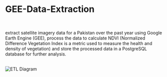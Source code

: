 # GEE-Data-Extraction
<br />

extract satellite imagery data for a Pakistan over the  past year using Google Earth Engine (GEE), process the data to calculate NDVI (Normalized Difference Vegetation Index is a metric used to measure the health and  density of vegetation) and store the processed data in a PostgreSQL database for  further analysis.
<br /><br />

![ETL Diagram](https://github.com/zaid638/GEE-Data-Extraction/blob/main/Dashboard.png)
<br /><br />
